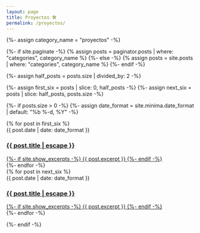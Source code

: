 ```yaml
---
layout: page
title: Proyectos 🛠️
permalink: /proyectos/
---
```

<section class="project-gallery">
{%- assign category_name = "proyectos" -%}

{%- if site.paginate -%}
{% assign posts = paginator.posts | where: "categories", category_name %}
{%- else -%}
{% assign posts = site.posts | where: "categories", category_name %}
{%- endif -%}

{%- assign half_posts = posts.size | divided_by: 2 -%}

{%- assign first_six = posts | slice: 0, half_posts -%}
{%- assign next_six = posts | slice: half_posts, posts.size -%}

{%- if posts.size > 0 -%}
{%- assign date_format = site.minima.date_format | default: "%b %-d, %Y" -%}

  <div class="column">
  {% for post in first_six %}
    <div class="project-item">
    <span>{{ post.date | date: date_format }}</span>
      <h3>
          <a class="post-link" href="{{ post.url | relative_url }}">
            {{ post.title | escape }}
          </a>
        </h3>
      <div>
        <a href="{{ post.url | relative_url }}">
          {%- if site.show_excerpts -%}
            {{ post.excerpt }}
          {%- endif -%}
        </a>
      </div>
    </div>
  {%- endfor -%}
  </div>
  <div class="column">
  {% for post in next_six %}
    <div class="project-item">
    <span>{{ post.date | date: date_format }}</span>
      <h3>
          <a class="post-link" href="{{ post.url | relative_url }}">
            {{ post.title | escape }}
          </a>
        </h3>
      <div>
        <a href="{{ post.url | relative_url }}">
          {%- if site.show_excerpts -%}
            {{ post.excerpt }}
          {%- endif -%}
        </a>
      </div>
    </div>
  {%- endfor -%}
  </div>

{%- endif -%}

</section>
